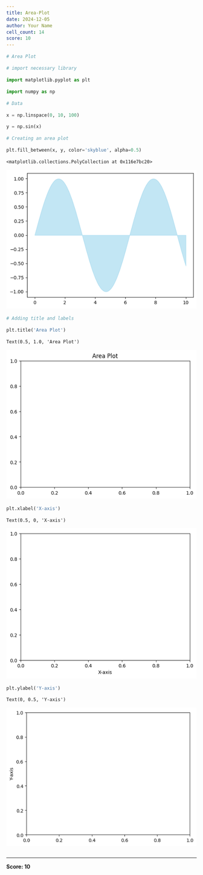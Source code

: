 ```yaml
---
title: Area-Plot
date: 2024-12-05
author: Your Name
cell_count: 14
score: 10
---
```


```python
# Area Plot
```


```python
# import necessary library
```


```python
import matplotlib.pyplot as plt
```


```python
import numpy as np

```


```python
# Data
```


```python
x = np.linspace(0, 10, 100)
```


```python
y = np.sin(x)
```


```python
# Creating an area plot
```


```python
plt.fill_between(x, y, color='skyblue', alpha=0.5)
```




    <matplotlib.collections.PolyCollection at 0x116e7bc20>




    
![png](area-plot_files/area-plot_8_1.png)
    



```python
# Adding title and labels
```


```python
plt.title('Area Plot')
```




    Text(0.5, 1.0, 'Area Plot')




    
![png](area-plot_files/area-plot_10_1.png)
    



```python
plt.xlabel('X-axis')
```




    Text(0.5, 0, 'X-axis')




    
![png](area-plot_files/area-plot_11_1.png)
    



```python
plt.ylabel('Y-axis')
```




    Text(0, 0.5, 'Y-axis')




    
![png](area-plot_files/area-plot_12_1.png)
    



```python

```


---
**Score: 10**
